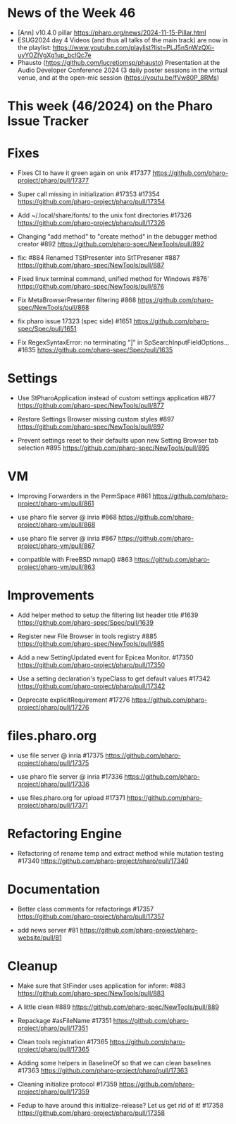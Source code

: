 # News of the Week 46

- [Ann] v10.4.0 pillar https://pharo.org/news/2024-11-15-Pillar.html
- ESUG2024 day 4 Videos (and thus all talks of the main track) are now in the playlist: https://www.youtube.com/playlist?list=PLJ5nSnWzQXi-uyYOZIVgXg1up_bclQc7e
- Phausto (https://github.com/lucretiomsp/phausto) Presentation at the Audio Developer Conference 2024 (3 daily poster sessions in the virtual venue, and at the open-mic session (https://youtu.be/fVw80P_8RMs)


# This week (46/2024) on the Pharo Issue Tracker

# Fixes

- Fixes CI to have it green again on unix #17377
	https://github.com/pharo-project/pharo/pull/17377
	
- Super call missing in initialization #17353 #17354
	https://github.com/pharo-project/pharo/pull/17354
	
- Add ~/.local/share/fonts/ to the unix font directories #17326
	https://github.com/pharo-project/pharo/pull/17326
	
- Changing "add method" to "create method" in the debugger method creator #892
	https://github.com/pharo-spec/NewTools/pull/892

- fix: #884 Renamed TStPresenter into StTPresener #887
	https://github.com/pharo-spec/NewTools/pull/887
	
- Fixed linux terminal command, unified method for Windows #876'
	https://github.com/pharo-spec/NewTools/pull/876
	
- Fix MetaBrowserPresenter filtering #868
	https://github.com/pharo-spec/NewTools/pull/868
	
- fix pharo issue 17323 (spec side) #1651
	https://github.com/pharo-spec/Spec/pull/1651
	
- Fix RegexSyntaxError: no terminating "]" in SpSearchInputFieldOptions… #1635
	https://github.com/pharo-spec/Spec/pull/1635
	
# Settings	

- Use StPharoApplication instead of custom settings application #877
	https://github.com/pharo-spec/NewTools/pull/877
	
- Restore Settings Browser missing custom styles #897
	https://github.com/pharo-spec/NewTools/pull/897
	
- Prevent settings reset to their defaults upon new Setting Browser tab selection #895
	https://github.com/pharo-spec/NewTools/pull/895
	
# VM

- Improving Forwarders in the PermSpace #861
	https://github.com/pharo-project/pharo-vm/pull/861
	
- use pharo file server @ inria #868
	https://github.com/pharo-project/pharo-vm/pull/868

- use pharo file server @ inria #867
	https://github.com/pharo-project/pharo-vm/pull/867
	
- compatible with FreeBSD mmap() #863
	https://github.com/pharo-project/pharo-vm/pull/863

# Improvements

- Add helper method to setup the filtering list header title #1639
	https://github.com/pharo-spec/Spec/pull/1639

- Register new File Browser in tools registry #885
	https://github.com/pharo-spec/NewTools/pull/885

- Add a new SettingUpdated event for Epicea Monitor. #17350
		https://github.com/pharo-project/pharo/pull/17350

- Use a setting declaration's typeClass to get default values #17342
	https://github.com/pharo-project/pharo/pull/17342
	
- Deprecate explicitRequirement #17276
	https://github.com/pharo-project/pharo/pull/17276
	
	
# files.pharo.org

- use file server @ inria #17375
	https://github.com/pharo-project/pharo/pull/17375
	
- use pharo file server @ inria #17336
	https://github.com/pharo-project/pharo/pull/17336
	
- use files.pharo.org for upload #17371
	https://github.com/pharo-project/pharo/pull/17371
	
# Refactoring Engine

- Refactoring of rename temp and extract method while mutation testing #17340
	https://github.com/pharo-project/pharo/pull/17340
	
# Documentation

- Better class comments for refactorings #17357
	https://github.com/pharo-project/pharo/pull/17357
	
- add news server #81
	https://github.com/pharo-project/pharo-website/pull/81
	
# Cleanup

- Make sure that StFinder uses application for inform: #883
	https://github.com/pharo-spec/NewTools/pull/883

- A little clean #889
	https://github.com/pharo-spec/NewTools/pull/889

- Repackage #asFileName #17351
	https://github.com/pharo-project/pharo/pull/17351

- Clean tools registration #17365
	https://github.com/pharo-project/pharo/pull/17365
	
- Adding some helpers in BaselineOf so that we can clean baselines #17363
	https://github.com/pharo-project/pharo/pull/17363
	
- Cleaning initialize protocol #17359
	https://github.com/pharo-project/pharo/pull/17359
	
- Fedup to have around this initialize-release? Let us get rid of it! #17358
	https://github.com/pharo-project/pharo/pull/17358